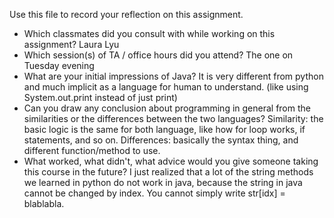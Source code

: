 Use this file to record your reflection on this assignment.

- Which classmates did you consult with while working on this assignment?
Laura Lyu
- Which session(s) of TA / office hours did you attend?
The one on Tuesday evening
- What are your initial impressions of Java? 
It is very different from python and much implicit as a language for human to understand. (like using System.out.print instead of just print)
- Can you draw any conclusion about programming in general from the similarities or the differences between the two languages? 
Similarity: the basic logic is the same for both language, like how for loop works, if statements, and so on. Differences: basically the syntax thing, and different function/method to use.
- What worked, what didn't, what advice would you give someone taking this course in the future?
I just realized that a lot of the string methods we learned in python do not work in java, because the string in java cannot be changed by index. You cannot simply write str[idx] = blablabla. 
